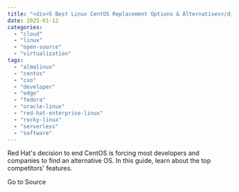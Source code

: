 ```yaml
---
title: "<div>5 Best Linux CentOS Replacement Options & Alternatives</div>"
date: 2025-01-12
categories: 
  - "cloud"
  - "linux"
  - "open-source"
  - "virtualization"
tags: 
  - "almalinux"
  - "centos"
  - "cxo"
  - "developer"
  - "edge"
  - "fedora"
  - "oracle-linux"
  - "red-hat-enterprise-linux"
  - "rocky-linux"
  - "serverless"
  - "software"
---
```


Red Hat's decision to end CentOS is forcing most developers and companies to find an alternative OS. In this guide, learn about the top competitors' features.

Go to Source
